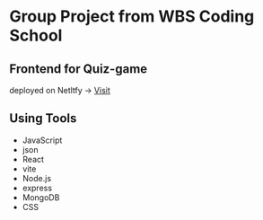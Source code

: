 # Group Project from WBS Coding School
 
## Frontend for Quiz-game
deployed on Netltfy →
[Visit](https://quiztime-7x8j.onrender.com/quiz)

## Using Tools
- JavaScript
- json
- React
- vite
- Node.js
- express
- MongoDB
- CSS


 
